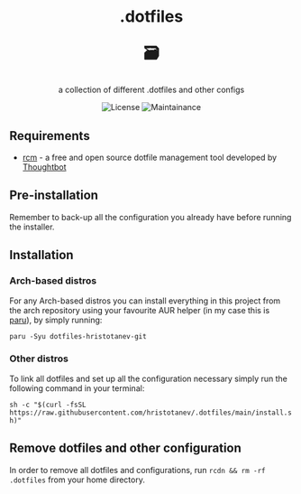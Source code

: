 <h1 align="center">
  .dotfiles
  
  🗃️
</h1>
<div align="center">
  a collection of different .dotfiles and other configs
  
  ![License](https://img.shields.io/github/license/hristotanev/.dotfiles?color=lightgrey&style=for-the-badge)
  ![Maintainance](https://img.shields.io/badge/actively%20maintained-yes-success?style=for-the-badge&logo=appveyor)
</div>

## Requirements
* [rcm](https://github.com/thoughtbot/rcm) - a free and open source dotfile management tool developed by [Thoughtbot](https://thoughtbot.com/)

## Pre-installation
Remember to back-up all the configuration you already have before running the installer.

## Installation
### Arch-based distros
For any Arch-based distros you can install everything in this project from the arch repository using your favourite AUR helper (in my case this is [paru](https://github.com/morganamilo/paru)), by simply running:

`paru -Syu dotfiles-hristotanev-git`

### Other distros
To link all dotfiles and set up all the configuration necessary simply run the following command in your terminal:

`sh -c "$(curl -fsSL https://raw.githubusercontent.com/hristotanev/.dotfiles/main/install.sh)"`

## Remove dotfiles and other configuration
In order to remove all dotfiles and configurations, run `rcdn && rm -rf .dotfiles` from your home directory.
